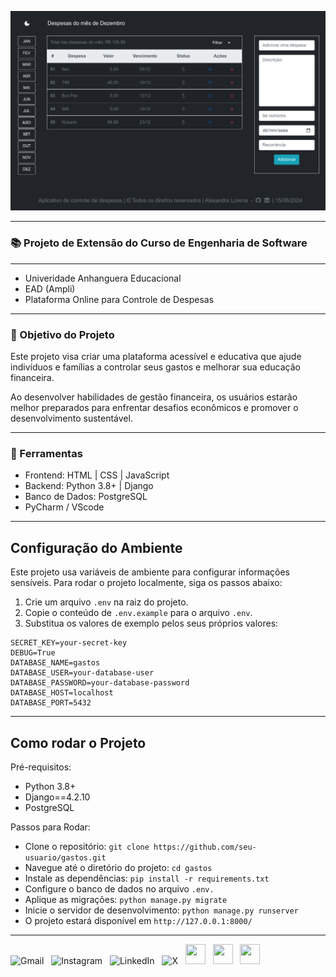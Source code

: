 
![Gastos](staticfiles/img/gastos.png)

---

### 📚 Projeto de Extensão do Curso de Engenharia de Software 

---
- Univeridade Anhanguera Educacional
- EAD (Ampli)
- Plataforma Online para Controle de Despesas
---

### 🎯 Objetivo do Projeto

 Este projeto visa criar uma plataforma acessível e educativa que ajude indivíduos e famílias a controlar seus gastos e melhorar sua educação financeira. 
 
 Ao desenvolver habilidades de gestão financeira, os usuários estarão melhor preparados para enfrentar desafios econômicos e promover o desenvolvimento sustentável.

---

### 🚀 Ferramentas

- Frontend: HTML | CSS | JavaScript
- Backend: Python 3.8+ | Django
- Banco de Dados: PostgreSQL
- PyCharm / VScode

---

## Configuração do Ambiente

Este projeto usa variáveis de ambiente para configurar informações sensíveis. 
Para rodar o projeto localmente, siga os passos abaixo:

1. Crie um arquivo `.env` na raiz do projeto.
2. Copie o conteúdo de `.env.example` para o arquivo `.env`.
3. Substitua os valores de exemplo pelos seus próprios valores:

```plaintext
SECRET_KEY=your-secret-key
DEBUG=True
DATABASE_NAME=gastos
DATABASE_USER=your-database-user
DATABASE_PASSWORD=your-database-password
DATABASE_HOST=localhost
DATABASE_PORT=5432
```
---

## Como rodar o Projeto

Pré-requisitos:
- Python 3.8+
- Django==4.2.10
- PostgreSQL

Passos para Rodar:

- Clone o repositório: `git clone https://github.com/seu-usuario/gastos.git`
- Navegue até o diretório do projeto: `cd gastos`
- Instale as dependências: `pip install -r requirements.txt`
- Configure o banco de dados no arquivo `.env.`
- Aplique as migrações: `python manage.py migrate`
- Inicie o servidor de desenvolvimento: `python manage.py runserver`
- O projeto estará disponível em `http://127.0.0.1:8000/`

---

<div>
  <a href="mailto:alexandre.lorena@gmail.com" style="text-decoration: none;">
    <img src="https://cdn.simpleicons.org/gmail" alt="Gmail" width="32" height="32"></a>&nbsp;&nbsp;
  <a href="https://www.instagram.com/alexandre_lorena/" style="text-decoration: none;">
    <img src="https://cdn.simpleicons.org/instagram" alt="Instagram" width="32" height="32"></a>&nbsp;&nbsp; 
<a href="https://www.linkedin.com/in/alexandreluizlorena/" style="text-decoration: none;">
    <img src="https://cdn.simpleicons.org/linkedin" alt="LinkedIn" width="32" height="32"></a>&nbsp;&nbsp;
  <a href="https://twitter.com/alefaith" style="text-decoration: none;">
    <img src="https://cdn.simpleicons.org/x" alt="X" width="32" height="32"></a>&nbsp;&nbsp;
  <a href="https://www.youtube.com/@alefaith2008/featured" style="text-decoration: none;">
    <img src="https://cdn.simpleicons.org/youtube" width="32" height="32"></a>&nbsp;&nbsp;
  <a href="https://steamcommunity.com/id/alexandrelorena/" style="text-decoration: none;">
    <img src="https://cdn.simpleicons.org/steam/gray" width="32" height="32"></a>&nbsp;&nbsp;
  <a href="https://discord.com/channels/alelorena" style="text-decoration: none;">
    <img src="https://cdn.simpleicons.org/discord" width="32" height="32"></a>
</div>
